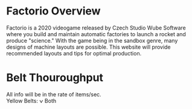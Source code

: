 # Factorio Overview
Factorio is a 2020 videogame released by Czech Studio Wube Software where you build and maintain automatic factories to launch a rocket and produce "science." With the game being in the sandbox genre, many designs of machine layouts are possible. This website will provide recommended layouts and tips for optimal production.

# Belt Thouroughput
All info will be in the rate of items/sec.<br>
Yellow Belts: <img src="https://wiki.factorio.com/images/Transport_belt.png" alt="Yellow Belt" height="10" width="10"/> Both 
